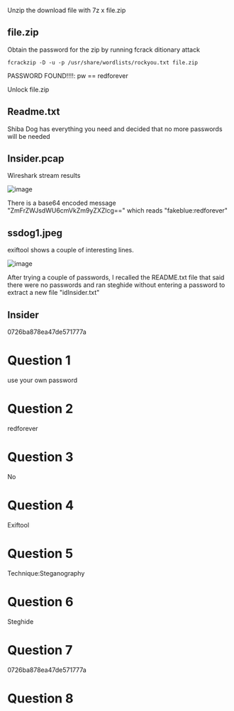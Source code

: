 Unzip the download file with 7z x file.zip

## file.zip
Obtain the password for the zip by running fcrack ditionary attack
```
fcrackzip -D -u -p /usr/share/wordlists/rockyou.txt file.zip
```
PASSWORD FOUND!!!!: pw == redforever


Unlock file.zip 


## Readme.txt
Shiba Dog has everything you need and decided that no more passwords will be needed 




## Insider.pcap
Wireshark stream results

![image](https://github.com/Shawn-Nichol/BlueTeam/assets/30714313/32835828-7bc1-4220-b760-70b4af60290f)


There is a base64 encoded message "ZmFrZWJsdWU6cmVkZm9yZXZlcg==" which reads "fakeblue:redforever"

## ssdog1.jpeg
exiftool shows a couple of interesting lines. 

![image](https://github.com/Shawn-Nichol/BlueTeam/assets/30714313/3cbf8d09-bc67-4fc5-bffa-cebba17c54a4)

After trying a couple of passwords, I recalled the README.txt file that said there were no passwords and ran steghide without entering a password to extract a new file "idInsider.txt"

## Insider
0726ba878ea47de571777a

# Question 1
use your own password

# Question 2
redforever

# Question 3
No

# Question 4
Exiftool

# Question 5
Technique:Steganography

# Question 6
Steghide

# Question 7
0726ba878ea47de571777a

# Question 8



